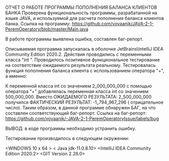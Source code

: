 ОТЧЕТ О РАБОТЕ ПРОГРАММЫ ПОПОЛНЕНИЯ БАЛАНСА КЛИЕНТОВ БАНКА
Проверена функциональность программы, разрабатанной на языке JAVA, и используемой для расчета пополнения баланса клиентов банка.
Ссылка на программу: https://github.com/vovaanik/JAVA-2-1-PeremOperatory/blob/master/Main.java

В работе программы выявлена ошибка, составлен баг-репорт.

Описываемая программа запускалась в оболочке JetBrains\IntelliJ IDEA Community Edition 2020.2.
Действия проводились с переменными класса "int ".
Проводилось позитивное функциональное тестирование на соответствие ожидаемого результата реальному.
Тестировалась функция пополнения баланса клиента с использованием оператора "+", а именно:

К переменной класса int со значением 2_000_000_000 с помощью оператора "+" добавлялась переменная класса int со значением 500_000_000.
Вместо ОЖИДАЕМОГО РЕЗУЛЬТАТА: 2_500_000_000 получился ФАКТИЧЕСКИЙ РЕЗУЛЬТАТ: -1_794_967_296
( отрицательное число).
Таким образом, в данной программе обнаружен БАГ, на что составлен соответствующий баг-репорт.
Ссылка на баг-репорт: https://github.com/vovaanik/-JAVA-2-1-PeremOperatoryIssue/labels/bug

ВЫВОД: в коде программы необходимо устранить ошибку.

Тестирование производилось в следующем окружении:

<WINDOWS 10 x 64 >
< Java jdk-11.0.8.10>
<IntelliJ IDEA Community Edition 2020.2>
<GIT Version 2.28.0>